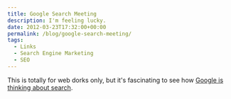 ```yaml
---
title: Google Search Meeting
description: I'm feeling lucky.
date: 2012-03-23T17:32:00+00:00
permalink: /blog/google-search-meeting/
tags:
  - Links
  - Search Engine Marketing
  - SEO
---
```


This is totally for web dorks only, but it's fascinating to see how [Google is thinking about search](http://youtu.be/JtRJXnXgE-A).